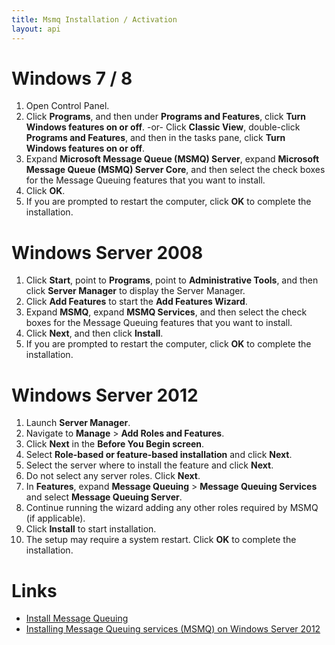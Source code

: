 ```yaml
---
title: Msmq Installation / Activation
layout: api
---
```

# Windows 7 / 8

1. Open Control Panel.
2. Click **Programs**, and then under **Programs and Features**, click **Turn Windows features on or off**.
   -or-
   Click **Classic View**, double-click **Programs and Features**, and then in the tasks pane, click **Turn Windows features on or off**.
3. Expand **Microsoft Message Queue (MSMQ) Server**, expand **Microsoft Message Queue (MSMQ) Server Core**, and then select the check boxes for the Message Queuing features that you want to install.
4. Click **OK**.
5. If you are prompted to restart the computer, click **OK** to complete the installation.

# Windows Server 2008

1. Click **Start**, point to **Programs**, point to **Administrative Tools**, and then click **Server Manager** to display the Server Manager.
2. Click **Add Features** to start the **Add Features Wizard**.
3. Expand **MSMQ**, expand **MSMQ Services**, and then select the check boxes for the Message Queuing features that you want to install.
4. Click **Next**, and then click **Install**.
5. If you are prompted to restart the computer, click **OK** to complete the installation.

# Windows Server 2012

1. Launch **Server Manager**.
2. Navigate to **Manage** > **Add Roles and Features**.
3. Click **Next** in the **Before You Begin screen**.
4. Select **Role-based or feature-based installation** and click **Next**.
5. Select the server where to install the feature and click **Next**.
6. Do not select any server roles.  Click **Next**.
7. In **Features**, expand **Message Queuing** > **Message Queuing Services** and select **Message Queuing Server**.
8. Continue running the wizard adding any other roles required by MSMQ (if applicable).
9. Click **Install** to start installation.
10. The setup may require a system restart. Click **OK** to complete the installation.


# Links

- [Install Message Queuing](https://technet.microsoft.com/en-us/library/cc730960.aspx)
- [Installing Message Queuing services (MSMQ) on Windows Server 2012](http://support.gfi.com/manuals/en/me2014R2/Content/Administrator/Installation/System_requirements/MSMQ_2012.htm)
